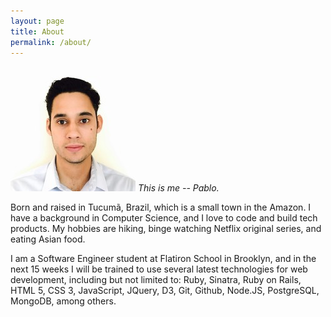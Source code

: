 ```yaml
---
layout: page
title: About
permalink: /about/
---
```

![image tooltip here](/assets/pablo.jpeg)
*This is me -- Pablo.*

Born and raised in Tucumã, Brazil, which is a small town in the Amazon. I have a background in Computer Science, and I love to code and build tech products. My hobbies are hiking, binge watching Netflix original series, and eating Asian food.

I am a Software Engineer student at Flatiron School in Brooklyn, and in the next 15 weeks I will be trained to use several latest technologies for web development, including but not limited to: Ruby, Sinatra, Ruby on Rails, HTML 5, CSS 3, JavaScript, JQuery, D3, Git, Github, Node.JS, PostgreSQL, MongoDB, among others.
